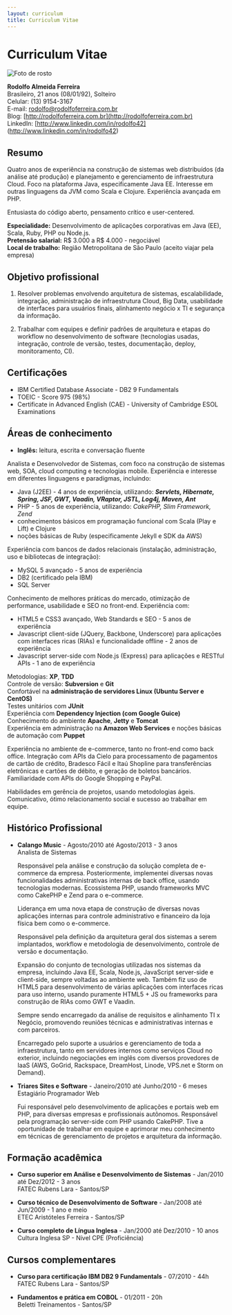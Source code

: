 ```yaml
---
layout: curriculum
title: Curriculum Vitae
---
```

# Curriculum Vitae

![Foto de rosto](http://www.gravatar.com/avatar/01b0fe8ff76f21e113d5065c4b715ef1?s=150)

**Rodolfo Almeida Ferreira**  
Brasileiro, 21 anos (08/01/92), Solteiro   
Celular: (13) 9154-3167  
E-mail: [rodolfo@rodolfoferreira.com.br](mailto:rodolfo@rodolfoferreira.com.br)  
Blog: [http://rodolfoferreira.com.br](http://rodolfoferreira.com.br)  
LinkedIn: [http://www.linkedin.com/in/rodolfo42] (http://www.linkedin.com/in/rodolfo42)

## Resumo

Quatro anos de experiência na construção de sistemas web distribuídos (da
 análise até produção) e planejamento e gerenciamento de infraestrutura Cloud. Foco na plataforma Java, especificamente Java EE. Interesse em outras linguagens da JVM como Scala e Clojure. Experiência avançada em PHP.

Entusiasta do código aberto, pensamento crítico e user-centered.

**Especialidade:** Desenvolvimento de aplicações corporativas em Java (EE), Scala, Ruby, PHP ou Node.js.  
**Pretensão salarial:** R$ 3.000 a R$ 4.000 - negociável  
**Local de trabalho:** Região Metropolitana de São Paulo (aceito viajar pela empresa)

## Objetivo profissional

1. Resolver problemas envolvendo arquitetura de sistemas, escalabilidade, integração, administração de infraestrutura Cloud, Big Data, usabilidade de interfaces para usuários finais, alinhamento negócio x TI e segurança da informação.

2. Trabalhar com equipes e definir padrões de arquitetura e etapas do workflow no desenvolvimento de software (tecnologias usadas, integração, controle de versão, testes, documentação, deploy, monitoramento, CI).
 
## Certificações

- IBM Certified Database Associate - DB2 9 Fundamentals
- TOEIC - Score 975 (98%)
- Certificate in Advanced English (CAE) - University of Cambridge ESOL Examinations

## Áreas de conhecimento

- **Inglês:** leitura, escrita e conversação fluente

Analista e Desenvolvedor de Sistemas, com foco na construção de sistemas web, SOA, cloud computing e tecnologias mobile. Experiência e interesse em diferentes linguagens e paradigmas, incluindo:

- Java (J2EE) - 4 anos de experiência, utilizando: **_Servlets, Hibernate, Spring, JSF, GWT, Vaadin, VRaptor, JSTL, Log4j, Maven, Ant_**
- PHP - 5 anos de experiência, utilizando: *CakePHP, Slim Framework, Zend*
- conhecimentos básicos em programação funcional com Scala (Play e Lift) e Clojure 
- noções básicas de Ruby (especificamente Jekyll e SDK da AWS)

Experiência com bancos de dados relacionais (instalação, administração, uso e bibliotecas de integração):
- MySQL 5 avançado - 5 anos de experiência
- DB2 (certificado pela IBM)
- SQL Server

Conhecimento de melhores práticas do mercado, otimização de performance, usabilidade e SEO no front-end. Experiência com:

- HTML5 e CSS3 avançado, Web Standards e SEO - 5 anos de experiência
- Javascript client-side (JQuery, Backbone, Underscore) para aplicações com interfaces ricas (RIAs) e funcionalidade offline - 2 anos de experiência
- Javascript server-side com Node.js (Express) para aplicações e RESTful APIs - 1 ano de experiência

Metodologias: **XP**, **TDD**  
Controle de versão: **Subversion** e **Git**  
Confortável na **administração de servidores Linux (Ubuntu Server e CentOS)**  
Testes unitários com **JUnit**  
Experiência com **Dependency Injection (com Google Guice)**  
Conhecimento do ambiente **Apache**, **Jetty** e **Tomcat**  
Experiência em administração na **Amazon Web Services** e noções básicas de automação com **Puppet**  

Experiência no ambiente de e-commerce, tanto no front-end como back office. Integração com APIs da Cielo para processamento de pagamentos de cartão de crédito, Bradesco Fácil e Itaú Shopline para transferências eletrônicas e cartões de débito, e geração de boletos bancários. Familiaridade com APIs do Google Shopping e PayPal.

Habilidades em gerência de projetos, usando metodologias ágeis. Comunicativo, ótimo relacionamento social e sucesso ao trabalhar em equipe.

## Histórico Profissional

- **Calango Music** - Agosto/2010 até Agosto/2013 - 3 anos  
    Analista de Sistemas

    Responsável pela análise e construção da solução completa de e-commerce da empresa. Posteriormente, implementei diversas novas funcionalidades administrativas internas de back office, usando tecnologias modernas. Ecossistema PHP, usando frameworks MVC como CakePHP e Zend para o e-commerce.
    
    Liderança em uma nova etapa de construção de diversas novas aplicações internas para controle administrativo e financeiro da loja física bem como o e-commerce.
    
    Responsável pela definição da arquitetura geral dos sistemas a serem implantados, workflow e metodologia de desenvolvimento, controle de versão e documentação.
    
    Expansão do conjunto de tecnologias utilizadas nos sistemas da empresa, incluindo Java EE, Scala, Node.js, JavaScript server-side e client-side, sempre voltadas ao ambiente web. Também fiz uso de HTML5 para desenvolvimento de várias aplicações com interfaces ricas para uso interno, usando puramente HTML5 + JS ou frameworks para construção de RIAs como GWT e Vaadin.
    
    Sempre sendo encarregado da análise de requisitos e alinhamento TI x Negócio, promovendo reuniões técnicas e administrativas internas e com parceiros.
    
    Encarregado pelo suporte a usuários e gerenciamento de toda a infraestrutura, tanto em servidores internos como serviços Cloud no exterior, incluindo negociações em inglês com diversos provedores de IaaS (AWS, GoGrid, Rackspace, DreamHost, Linode, VPS.net e Storm on Demand).

- **Triares Sites e Software** - Janeiro/2010 até Junho/2010 - 6 meses  
    Estagiário Programador Web

    Fui responsável pelo desenvolvimento de aplicações e portais web em PHP, para diversas empresas e profissionais
    autônomos. Responsável pela programação server-side com PHP usando CakePHP. Tive a oportunidade de trabalhar em
    equipe e aprimorar meu conhecimento em técnicas de gerenciamento de projetos e arquitetura da informação.

<div class="page-break">
</div>

## Formação acadêmica

- **Curso superior em Análise e Desenvolvimento de Sistemas** - Jan/2010 até Dez/2012 - 3 anos  
    FATEC Rubens Lara - Santos/SP

- **Curso técnico de Desenvolvimento de Software** - Jan/2008 até Jun/2009 - 1 ano e meio  
    ETEC Aristóteles Ferreira - Santos/SP
      
- **Curso completo de Língua Inglesa** - Jan/2000 até Dez/2010 - 10 anos  
    Cultura Inglesa SP - Nível CPE (Proficiência)

## Cursos complementares

- **Curso para certificação IBM DB2 9 Fundamentals** - 07/2010 - 44h  
    FATEC Rubens Lara - Santos/SP
      
- **Fundamentos e prática em COBOL** - 01/2011 - 20h  
    Beletti Treinamentos - Santos/SP